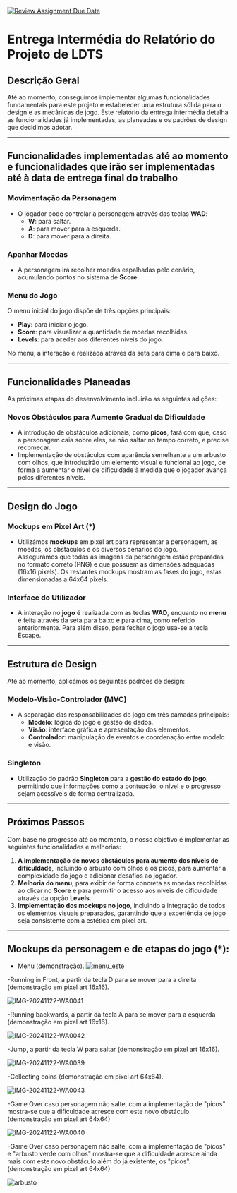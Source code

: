 [![Review Assignment Due Date](https://classroom.github.com/assets/deadline-readme-button-22041afd0340ce965d47ae6ef1cefeee28c7c493a6346c4f15d667ab976d596c.svg)](https://classroom.github.com/a/rUa5vdmg)

# **Entrega Intermédia do Relatório do Projeto de LDTS**

## **Descrição Geral**
Até ao momento, conseguimos implementar algumas funcionalidades fundamentais para este projeto e estabelecer uma estrutura sólida para o design e as mecânicas de jogo. Este relatório da entrega intermédia detalha as funcionalidades já implementadas, as planeadas e os padrões de design que decidimos adotar.

---

## **Funcionalidades implementadas até ao momento e funcionalidades que irão ser implementadas até à data de entrega final do trabalho**

### **Movimentação da Personagem**
- O jogador pode controlar a personagem através das teclas **WAD**:
  - **W**: para saltar.
  - **A**: para mover para a esquerda.
  - **D**: para mover para a direita.

### **Apanhar Moedas**
- A personagem irá recolher moedas espalhadas pelo cenário, acumulando pontos no sistema de **Score**.

### **Menu do Jogo**  
O menu inicial do jogo dispõe de três opções principais:
- **Play**: para iniciar o jogo.
- **Score**: para visualizar a quantidade de moedas recolhidas.
- **Levels**: para aceder aos diferentes níveis do jogo.

No menu, a interação é realizada através da seta para cima e para baixo.

---

## **Funcionalidades Planeadas**

As próximas etapas do desenvolvimento incluirão as seguintes adições:

### **Novos Obstáculos para Aumento Gradual da Dificuldade**  
- A introdução de obstáculos adicionais, como **picos**, fará com que, caso a personagem caia sobre eles, se não saltar no tempo correto, e precise recomeçar.
- Implementação de obstáculos com aparência semelhante a um arbusto com olhos, que introduzirão um elemento visual e funcional ao jogo, de forma a aumentar o nível de dificuldade à medida que o jogador avança pelos diferentes níveis.

---

## **Design do Jogo**

### **Mockups em Pixel Art (*)**
- Utilizámos **mockups** em pixel art para representar a personagem, as moedas, os obstáculos e os diversos cenários do jogo.  
Assegurámos que todas as imagens da personagem estão preparadas no formato correto (PNG) e que possuem as dimensões adequadas (16x16 pixels). Os restantes mockups mostram as fases do jogo, estas dimensionadas a 64x64 pixels.

### **Interface do Utilizador**
- A interação no **jogo** é realizada com as teclas **WAD**, enquanto no **menu** é feita através da seta para baixo e para cima, como referido anteriormente. Para além disso, para fechar o jogo usa-se a tecla Escape.

---

## **Estrutura de Design**

Até ao momento, aplicámos os seguintes padrões de design:

### **Modelo-Visão-Controlador (MVC)**
- A separação das responsabilidades do jogo em três camadas principais:
  - **Modelo**: lógica do jogo e gestão de dados.
  - **Visão**: interface gráfica e apresentação dos elementos.
  - **Controlador**: manipulação de eventos e coordenação entre modelo e visão.

### **Singleton**
- Utilização do padrão **Singleton** para a **gestão do estado do jogo**, permitindo que informações como a pontuação, o nível e o progresso sejam acessíveis de forma centralizada.

---

## **Próximos Passos**

Com base no progresso até ao momento, o nosso objetivo é implementar as seguintes funcionalidades e melhorias:

1. **A implementação de novos obstáculos para aumento dos níveis de dificuldade**, incluindo o arbusto com olhos e os picos, para aumentar a complexidade do jogo e adicionar desafios ao jogador.
2. **Melhoria do menu**, para exibir de forma concreta as moedas recolhidas ao clicar no **Score** e para permitir o acesso aos níveis de dificuldade através da opção **Levels**.
3. **Implementação dos mockups no jogo**, incluindo a integração de todos os elementos visuais preparados, garantindo que a experiência de jogo seja consistente com a estética em pixel art.

---

## **Mockups da personagem e de etapas do jogo (*):**
- Menu (demonstração).
![menu_este](https://github.com/user-attachments/assets/1ad101d7-86f5-42a4-819a-33d75dce36e7)

-Running in Front, a partir da tecla D para se mover para a direita (demonstração em pixel art 16x16).

![IMG-20241122-WA0041](https://github.com/user-attachments/assets/0b8ce8d4-558f-44f1-af59-c7de05402c76)

-Running backwards, a partir da tecla A para se mover para a esquerda (demonstração em pixel art 16x16).

![IMG-20241122-WA0042](https://github.com/user-attachments/assets/3948330a-c2c4-4b2c-ab3b-4f9f21d9810d)

-Jump, a partir da tecla W para saltar (demonstração em pixel art 16x16).

![IMG-20241122-WA0039](https://github.com/user-attachments/assets/06c21202-536e-4f2a-9ad9-141dc0c18e96)

-Collecting coins (demonstração em pixel art 64x64).

![IMG-20241122-WA0043](https://github.com/user-attachments/assets/f2463dae-0122-4e67-853d-b8d77d8df71f)

-Game Over caso personagem não salte, com a implementação de "picos" mostra-se que a dificuldade acresce com este novo obstáculo. (demonstração em pixel art 64x64)

![IMG-20241122-WA0040](https://github.com/user-attachments/assets/39ddf583-f01e-45bb-a39c-d26bc911a4d0)

-Game Over caso personagem não salte, com a implementação de "picos" e "arbusto verde com olhos" mostra-se que a dificuldade acresce ainda mais com este novo obstáculo além do já existente, os "picos".(demonstração em pixel art 64x64)

![arbusto](https://github.com/user-attachments/assets/a5e4562b-cb3e-4b11-b1e4-a685c5a6016f)




